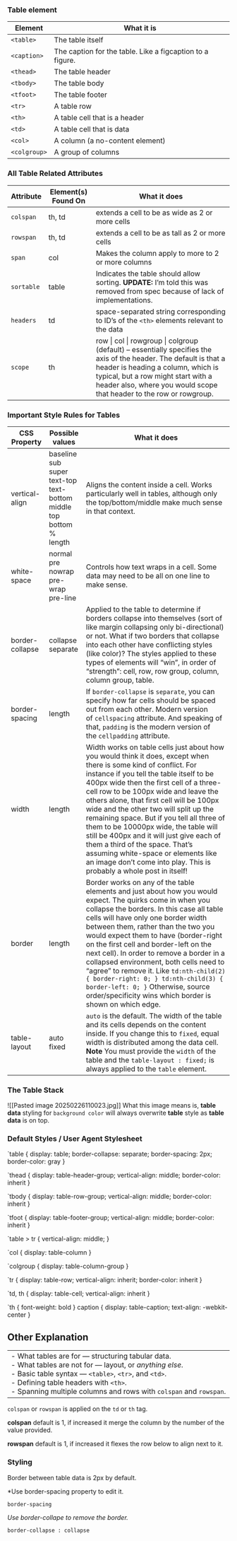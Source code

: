 
### Table element 

|Element|What it is|
|---|---|
|`<table>`|The table itself|
|`<caption>`|The caption for the table. Like a figcaption to a figure.|
|`<thead>`|The table header|
|`<tbody>`|The table body|
|`<tfoot>`|The table footer|
|`<tr>`|A table row|
|`<th>`|A table cell that is a header|
|`<td>`|A table cell that is data|
|`<col>`|A column (a no-content element)|
|`<colgroup>`|A group of columns|

### All Table Related Attributes

|Attribute|Element(s) Found On|What it does|
|---|---|---|
|`colspan`|th, td|extends a cell to be as wide as 2 or more cells|
|`rowspan`|th, td|extends a cell to be as tall as 2 or more cells|
|`span`|col|Makes the column apply to more to 2 or more columns|
|`sortable`|table|Indicates the table should allow sorting. **UPDATE:** I’m told this was removed from spec because of lack of implementations.|
|`headers`|td|space-separated string corresponding to ID’s of the `<th>` elements relevant to the data|
|`scope`|th|row \| col \| rowgroup \| colgroup (default) – essentially specifies the axis of the header. The default is that a header is heading a column, which is typical, but a row might start with a header also, where you would scope that header to the row or rowgroup.|

### Important Style Rules for Tables

| CSS Property    | Possible values                                                                                                 | What it does                                                                                                                                                                                                                                                                                                                                                                                                                                                                                                                                                                                                             |
| --------------- | --------------------------------------------------------------------------------------------------------------- | ------------------------------------------------------------------------------------------------------------------------------------------------------------------------------------------------------------------------------------------------------------------------------------------------------------------------------------------------------------------------------------------------------------------------------------------------------------------------------------------------------------------------------------------------------------------------------------------------------------------------ |
| vertical-align  | baseline  <br>sub  <br>super  <br>text-top  <br>text-bottom  <br>middle  <br>top  <br>bottom  <br>%  <br>length | Aligns the content inside a cell. Works particularly well in tables, although only the top/bottom/middle make much sense in that context.                                                                                                                                                                                                                                                                                                                                                                                                                                                                                |
| white-space     | normal  <br>pre  <br>nowrap  <br>pre-wrap  <br>pre-line                                                         | Controls how text wraps in a cell. Some data may need to be all on one line to make sense.                                                                                                                                                                                                                                                                                                                                                                                                                                                                                                                               |
| border-collapse | collapse  <br>separate                                                                                          | Applied to the table to determine if borders collapse into themselves (sort of like margin collapsing only bi-directional) or not. What if two borders that collapse into each other have conflicting styles (like color)? The styles applied to these types of elements will “win”, in order of “strength”: cell, row, row group, column, column group, table.                                                                                                                                                                                                                                                          |
| border-spacing  | length                                                                                                          | If `border-collapse` is `separate`, you can specify how far cells should be spaced out from each other. Modern version of `cellspacing` attribute. And speaking of that, `padding` is the modern version of the `cellpadding` attribute.                                                                                                                                                                                                                                                                                                                                                                                 |
| width           | length                                                                                                          | Width works on table cells just about how you would think it does, except when there is some kind of conflict. For instance if you tell the table itself to be 400px wide then the first cell of a three-cell row to be 100px wide and leave the others alone, that first cell will be 100px wide and the other two will split up the remaining space. But if you tell all three of them to be 10000px wide, the table will still be 400px and it will just give each of them a third of the space. That’s assuming white-space or elements like an image don’t come into play. This is probably a whole post in itself! |
| border          | length                                                                                                          | Border works on any of the table elements and just about how you would expect. The quirks come in when you collapse the borders. In this case all table cells will have only one border width between them, rather than the two you would expect them to have (border-right on the first cell and border-left on the next cell). In order to remove a border in a collapsed environment, both cells need to “agree” to remove it. Like `td:nth-child(2) { border-right: 0; } td:nth-child(3) { border-left: 0; }` Otherwise, source order/specificity wins which border is shown on which edge.                          |
| table-layout    | auto  <br>fixed                                                                                                 | `auto` is the default. The width of the table and its cells depends on the content inside. If you change this to `fixed`, equal width is distributed among the data cell. **Note** You must provide the `width` of the table and the `table-layout : fixed;` is always applied to the `table` element.                                                                                                                                                                                                                                                                                                                   |

### The Table Stack

![[Pasted image 20250226110023.jpg]]
What this image means is, **table data** styling for `background color` will always overwrite **table** style as **table data** is on top.

### Default Styles / User Agent Stylesheet

`table { display: table; border-collapse: separate; border-spacing: 2px; border-color: gray } 

`thead { display: table-header-group; vertical-align: middle; border-color: inherit } 

`tbody { display: table-row-group; vertical-align: middle; border-color: inherit }

`tfoot { display: table-footer-group; vertical-align: middle; border-color: inherit } 

`table > tr { vertical-align: middle; } 

`col { display: table-column } 

`colgroup { display: table-column-group } 

`tr { display: table-row; vertical-align: inherit; border-color: inherit } 

`td, th { display: table-cell; vertical-align: inherit }

`th { font-weight: bold } caption { display: table-caption; text-align: -webkit-center }
## Other Explanation 

|   |
|---|
|- What tables are for — structuring tabular data.  <br>- What tables are not for — layout, or _anything else_.  <br>- Basic table syntax — `<table>`, `<tr>`, and `<td>`.  <br>- Defining table headers with `<th>`.  <br>- Spanning multiple columns and rows with `colspan` and `rowspan`.|

`colspan` or `rowspan` is applied on the `td` or `th` tag.

**colspan** default is 1, if increased it merge the column by the number of the value provided.

**rowspan** default is 1, if increased it flexes the row below to align next to it.

### Styling

Border between table data is 2px by default. 

*Use border-spacing property to edit it.

`border-spacing`

*Use border-collape to remove the border.*

`border-collapse : collapse`
